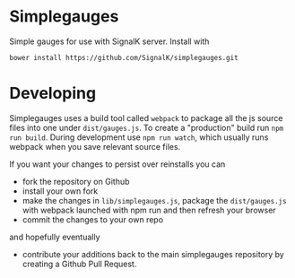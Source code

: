 Simplegauges
============

Simple gauges for use with SignalK server. Install with 

`bower install https://github.com/SignalK/simplegauges.git`

Developing
==========
Simplegauges uses a build tool called `webpack` to package all the js source files into one under `dist/gauges.js`.
To create a "production" build run `npm run build`. During development use `npm run watch`, which usually runs webpack
when you save relevant source files.

If you want your changes to persist over reinstalls you can 
* fork the repository on Github
* install your own fork
* make the changes in `lib/simplegauges.js`, package the `dist/gauges.js` with webpack launched with npm run and then refresh your browser
* commit the changes to your own repo 

and hopefully eventually

* contribute your additions back to the main simplegauges repository by creating a Github Pull Request.




